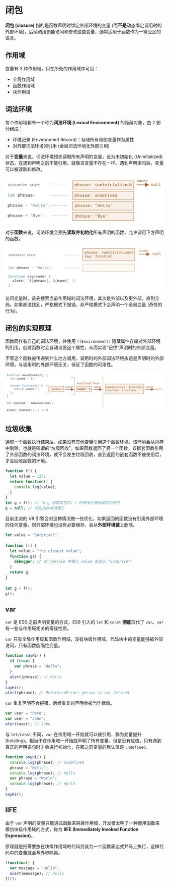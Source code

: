 # 闭包

**闭包 (closure)** 指的是函数声明时绑定外部环境的变量 (而**不是**动态绑定调用时的外部环境)，后续调用仍能访问和修改这些变量，通常适用于函数作为一等公民的语言。

## 作用域

变量有 3 种作用域，只在所处的作用域中可见：
- 全局作用域
- 函数作用域
- 块作用域

## 词法环境

每个作用域都有一个称为**词法环境 (Lexical Environment)** 的隐藏对象，由 2 部分组成：
- 环境记录 (Environment Record)：存储所有局部变量作为属性
- 对外部词法环境的引用 (全局词法环境无外部引用)

对于**变量**来说，词法环境预先读取所有声明的变量，设为未初始化 (Uninitialized) 状态，在遇到声明之前不能引用，就像该变量不存在一样。遇到声明语句后，变量可以被读取和修改。

![](assets/prototype/closure_variable.png)

对于**函数**来说，词法环境会预先**读取并初始化**所有声明的函数，允许调用下方声明的函数。

![](assets/prototype/closure_function.png)

访问变量时，首先搜索当前作用域的词法环境，其次是外部以及更外部，直到全局。如果都没找到，严格模式下报错，非严格模式下会声明一个全局变量 (奇怪的行为)。

## 闭包的实现原理

函数同样有自己的词法环境，并使用 `[[Environment]]` 隐藏属性存储对外部环境的引用，创建函数时会自动设置这个属性，从而实现“记住”声明时的外部变量。

不管这个函数被传递到什么地方调用，调用时的外部词法环境永远是声明时的外部环境，与调用时的外部环境无关，保证了函数的可用性。

![](assets/prototype/closure_outer.png)

## 垃圾收集

通常一个函数执行结束后，如果没有其他变量引用这个函数环境，该环境会从内存中删除，也就是所谓的“垃圾回收”。如果函数返回了另一个函数，该嵌套函数引用了外部函数的词法环境，就不会发生垃圾回收，直到返回的嵌套函数不被使用后，才会回收函数的环境。

```js
function f() {
  let value = 123;
  return function() {
    console.log(value);
  }
}
let g = f(); // 当 g 函数存在时，f 的环境会被保留在内存中
g = null; // 现在内存被清理了
```

目前主流的 V8 引擎会对这种情况做一些优化，如果返回的函数没有引用外部环境的任何变量，则外部环境也没有必要保存，会从**外部环境链**上删除。

```js
let value = "Surprise!";

function f() {
  let value = "the closest value";
  function g() {
    debugger; // 在 Console 中输入 value 会显示 "Surprise!"
  }
  return g;
}

let g = f();
g();
```

## var

`var` 是 ES6 之前声明变量的方式，ES6 引入的 `let` 和 `const` **彻底**取代了 `var`。`var` 有一些与作用域相关的奇怪性质。

`var` 只有全局作用域和函数作用域，没有块级作用域。代码块中的变量能够被外部访问，只有函数能隔绝变量。

```js
function sayHi() {
  if (true) {
    var phrase = "Hello";
  }
  alert(phrase); // Hello
}
sayHi();
alert(phrase); // ReferenceError: phrase is not defined
```

`var` 重复声明不会报错，后续重复的声明会被当作赋值。

```js
var user = "Pete";
var user = "John";
alert(user); // John
```

与 `let/const` 不同，`var` 在作用域一开始就可以被引用，称为变量提升 (hoisting)。相当于在作用域一开始就声明了所有变量，但是没有赋值，只有遇到真正的声明语句时才会进行初始化，在那之前变量的默认值是 `undefined`。

```js
function sayHi() {
  console.log(phrase); // undefined
  phrase = "Hello";
  console.log(phrase); // Hello
  var phrase = "World";
  console.log(phrase); // World
}
sayHi();
```

## IIFE

由于 `var` 声明的变量只能通过函数来隔离作用域，开发者发明了一种使用函数来模仿块级作用域的方式，称为 **IIFE (Immediately Invoked Function Expression)**。

原理就是把需要放在块级作用域的代码封装为一个函数表达式并马上执行，这样代码中的变量就会与外界隔离。

```js
(function() {
  var message = "Hello";
  alert(message); // Hello
})();
```